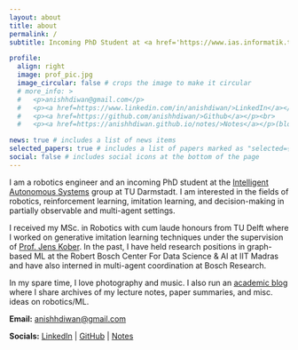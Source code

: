 ```yaml
---
layout: about
title: about
permalink: /
subtitle: Incoming PhD Student at <a href='https://www.ias.informatik.tu-darmstadt.de/'>Intelligent Autonomous Systems</a>, TU Darmstadt

profile:
  align: right
  image: prof_pic.jpg
  image_circular: false # crops the image to make it circular
  # more_info: >
  #   <p>anishhdiwan@gmail.com</p>
  #   <p><a href=https://www.linkedin.com/in/anishdiwan/>LinkedIn</a></p><br>
  #   <p><a href=https://github.com/anishhdiwan/>Github</a></p><br>
  #   <p><a href=https://anishhdiwan.github.io/notes/>Notes</a></p>(blog)

news: true # includes a list of news items
selected_papers: true # includes a list of papers marked as "selected={true}"
social: false # includes social icons at the bottom of the page
---
```


I am a robotics engineer and an incoming PhD student at the [Intelligent Autonomous Systems](https://www.ias.informatik.tu-darmstadt.de/) group at TU Darmstadt. I am interested in the fields of robotics, reinforcement learning, imitation learning, and decision-making in partially observable and multi-agent settings.

I received my MSc. in Robotics with cum laude honours from TU Delft where I worked on generative imitation learning techniques under the supervision of [Prof. Jens Kober](http://jenskober.de/). In the past, I have held research positions in graph-based ML at the Robert Bosch Center For Data Science & AI at IIT Madras and have also interned in multi-agent coordination at Bosch Research. 

In my spare time, I love photography and music. I also run an [academic blog](https://anishhdiwan.github.io/notes/) where I share archives of my lecture notes, paper summaries, and misc. ideas on robotics/ML.

**Email:** anishhdiwan@gmail.com

**Socials:**  [LinkedIn](https://www.linkedin.com/in/anishdiwan/) | [GitHub](https://github.com/anishhdiwan/) | [Notes](https://anishhdiwan.github.io/notes/)
<br>